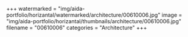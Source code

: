 +++
watermarked = "img/aida-portfolio/horizantal/watermarked/architecture/00610006.jpg"
image = "img/aida-portfolio/horizantal/thumbnails/architecture/00610006.jpg"
filename = "00610006"
categories = "Architecture"
+++
